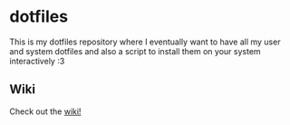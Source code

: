 # dotfiles

This is my dotfiles repository where I eventually want to have all my user and system dotfiles and also a script to install them on your system interactively :3

## Wiki
Check out the [wiki!](https://github.com/blue-witcher/dotfiles/wiki)
